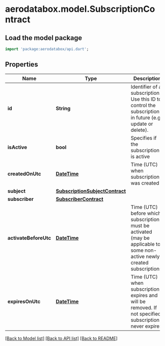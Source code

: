 # aerodatabox.model.SubscriptionContract

## Load the model package
```dart
import 'package:aerodatabox/api.dart';
```

## Properties
Name | Type | Description | Notes
------------ | ------------- | ------------- | -------------
**id** | **String** | Identifier of a subscription.   Use this ID to control the subscription in future (e.g. update or delete). | 
**isActive** | **bool** | Specifies if the subscription is active | 
**createdOnUtc** | [**DateTime**](DateTime.md) | Time (UTC) when subscription was created | 
**subject** | [**SubscriptionSubjectContract**](SubscriptionSubjectContract.md) |  | 
**subscriber** | [**SubscriberContract**](SubscriberContract.md) |  | 
**activateBeforeUtc** | [**DateTime**](DateTime.md) | Time (UTC) before which subscription must be activated (may be applicable to   some non-active newly created subscriptions) | [optional] 
**expiresOnUtc** | [**DateTime**](DateTime.md) | Time (UTC) when subscription expires and will be removed.    If not specified, subscription never expires. | [optional] 

[[Back to Model list]](../README.md#documentation-for-models) [[Back to API list]](../README.md#documentation-for-api-endpoints) [[Back to README]](../README.md)


